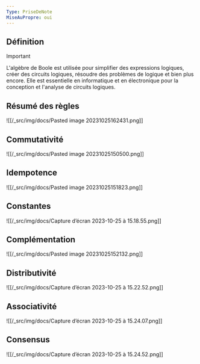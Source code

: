 ```yaml
---
Type: PriseDeNote
MiseAuPropre: oui
---
```

## Définition
>[!important]
>L'algèbre de Boole est utilisée pour simplifier des expressions logiques, créer des circuits logiques, résoudre des problèmes de logique et bien plus encore. Elle est essentielle en informatique et en électronique pour la conception et l'analyse de circuits logiques.

## Résumé des règles
![[/_src/img/docs/Pasted image 20231025162431.png]]
## Commutativité
![[/_src/img/docs/Pasted image 20231025150500.png]]
## Idempotence
![[/_src/img/docs/Pasted image 20231025151823.png]]
## Constantes
![[/_src/img/docs/Capture d’écran 2023-10-25 à 15.18.55.png]]
## Complémentation
![[/_src/img/docs/Pasted image 20231025152132.png]]
## Distributivité
![[/_src/img/docs/Capture d’écran 2023-10-25 à 15.22.52.png]]
## Associativité
![[/_src/img/docs/Capture d’écran 2023-10-25 à 15.24.07.png]]
## Consensus
![[/_src/img/docs/Capture d’écran 2023-10-25 à 15.24.52.png]]
